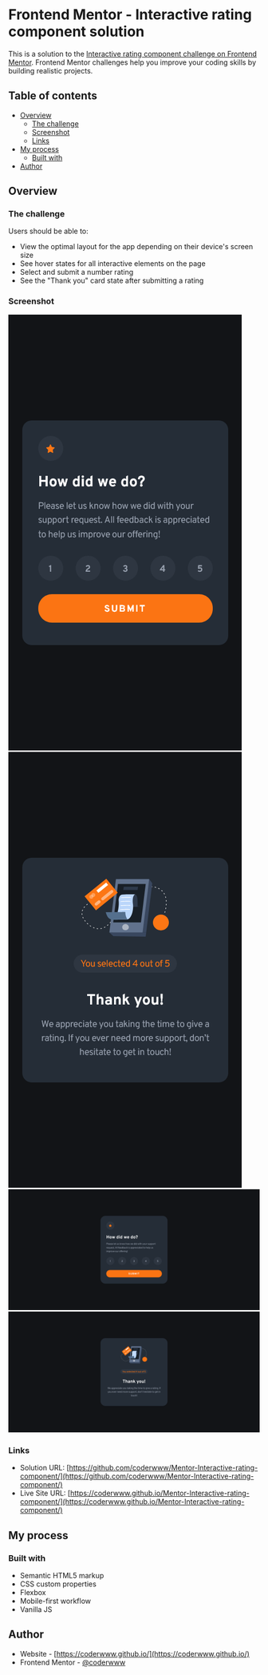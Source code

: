 # Frontend Mentor - Interactive rating component solution

This is a solution to the [Interactive rating component challenge on Frontend Mentor](https://www.frontendmentor.io/challenges/interactive-rating-component-koxpeBUmI). Frontend Mentor challenges help you improve your coding skills by building realistic projects. 

## Table of contents

- [Overview](#overview)
  - [The challenge](#the-challenge)
  - [Screenshot](#screenshot)
  - [Links](#links)
- [My process](#my-process)
  - [Built with](#built-with)
- [Author](#author)

## Overview

### The challenge

Users should be able to:

- View the optimal layout for the app depending on their device's screen size
- See hover states for all interactive elements on the page
- Select and submit a number rating
- See the "Thank you" card state after submitting a rating

### Screenshot

![](./design/Screenshot-Interactive-rating-component-mobile-1.png) 
![](./design/Screenshot-Interactive-rating-component-mobile-2.png) 
![](./design/Screenshot-Interactive-rating-component-desktop-1.png) 
![](./design/Screenshot-Interactive-rating-component-desktop-2.png) 

### Links

- Solution URL: [https://github.com/coderwww/Mentor-Interactive-rating-component/](https://github.com/coderwww/Mentor-Interactive-rating-component/)
- Live Site URL: [https://coderwww.github.io/Mentor-Interactive-rating-component/](https://coderwww.github.io/Mentor-Interactive-rating-component/)

## My process

### Built with

- Semantic HTML5 markup
- CSS custom properties
- Flexbox
- Mobile-first workflow
- Vanilla JS

## Author

- Website - [https://coderwww.github.io/](https://coderwww.github.io/)
- Frontend Mentor - [@coderwww](https://www.frontendmentor.io/profile/coderwww)

